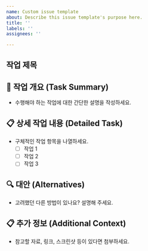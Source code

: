 ```yaml
---
name: Custom issue template
about: Describe this issue template's purpose here.
title: ''
labels: ''
assignees: ''

---
```


## 작업 제목 
<!-- [FEATURE] 사용자 생성 기능 -->

## 📝 작업 개요 (Task Summary)
- 수행해야 하는 작업에 대한 간단한 설명을 작성하세요.

## 📋 상세 작업 내용 (Detailed Task)
- 구체적인 작업 항목을 나열하세요.
  - [ ] 작업 1
  - [ ] 작업 2
  - [ ] 작업 3

## 🔍 대안 (Alternatives)
- 고려했던 다른 방법이 있나요? 설명해 주세요.

## 📋 추가 정보 (Additional Context)
- 참고할 자료, 링크, 스크린샷 등이 있다면 첨부하세요.
